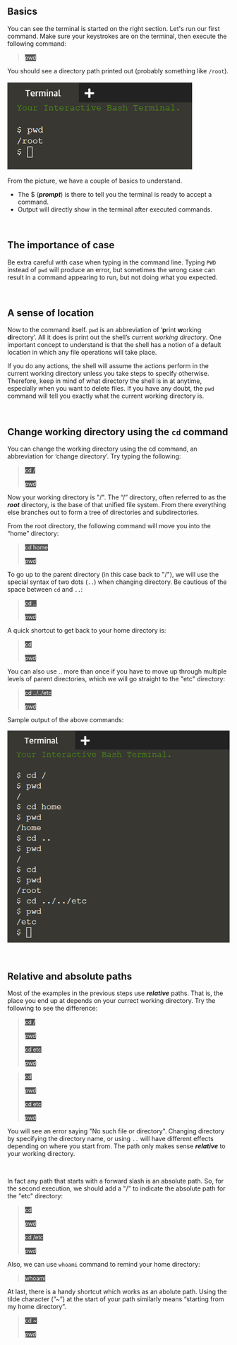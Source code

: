 ## Basics
You can see the terminal is started on the right section. Let's run our first command. Make sure your keystrokes are on the terminal, then execute the following command:
> <span align="left" style="color:#FFF;background:#555;font:Courier New; font-size: 90%;">pwd</span>

You should see a directory path printed out (probably something like `/root`).

![Picture1](./assets/pic1.png)

From the picture, we have a couple of basics to understand. 
- The $ (**_prompt_**) is there to tell you the terminal is ready to accept a command. 
- Output will directly show in the terminal after executed commands.

<br/>

## The importance of case
Be extra careful with case when typing in the command line. Typing `PWD` instead of `pwd` will produce an error, but sometimes the wrong case can result in a command appearing to run, but not doing what you expected.

<br/>

## A sense of location
Now to the command itself. `pwd` is an abbreviation of ‘**p**rint **w**orking **d**irectory’. All it does is print out the shell’s current _working directory_. One important concept to understand is that the shell has a notion of a default location in which any file operations will take place. 

If you do any actions, the shell will assume the actions perform in the current working directory unless you take steps to specify otherwise. Therefore, keep in mind of what directory the shell is in at anytime, especially when you want to delete files. If you have any doubt, the `pwd` command will tell you exactly what the current working directory is.

<br/>

## Change working directory using the `cd` command

You can change the working directory using the cd command, an abbreviation for ‘change directory’. Try typing the following:
> <span align="left" style="color:#FFF;background:#555;font:Courier New; font-size: 90%; padding-left: '5'; padding-right: '5';">cd /</span>
> 
> <span align="left" style="color:#FFF;background:#555;font:Courier New; font-size: 90%;">pwd</span>


Now your working directory is "/". The “/” directory, often referred to as the **_root_** directory, is the base of that unified file system. From there everything else branches out to form a tree of directories and subdirectories.

From the root directory, the following command will move you into the “home” directory:
> <span align="left" style="color:#FFF;background:#555;font:Courier New; font-size: 90%;">cd home</span>
> 
> <span align="left" style="color:#FFF;background:#555;font:Courier New; font-size: 90%;">pwd</span>

To go up to the parent directory (in this case back to "/"), we will use the special syntax of two dots (`..`) when changing directory. Be cautious of the space between `cd` and `..`:
> <span align="left" style="color:#FFF;background:#555;font:Courier New; font-size: 90%;">cd ..</span>
> 
> <span align="left" style="color:#FFF;background:#555;font:Courier New; font-size: 90%;">pwd</span>

A quick shortcut to get back to your home directory is:
> <span align="left" style="color:#FFF;background:#555;font:Courier New; font-size: 90%;">cd</span>
> 
> <span align="left" style="color:#FFF;background:#555;font:Courier New; font-size: 90%;">pwd</span>

You can also use .. more than once if you have to move up through multiple levels of parent directories, which we will go straight to the "etc" directory:
> <span align="left" style="color:#FFF;background:#555;font:Courier New; font-size: 90%;">cd ../../etc</span>
> 
> <span align="left" style="color:#FFF;background:#555;font:Courier New; font-size: 90%;">pwd</span>

Sample output of the above commands:

![Picture2](./assets/pic2.png)

<br/>

## Relative and absolute paths

Most of the examples in the previous steps use **_relative_** paths. That is, the place you end up at depends on your currect working directory. Try the following to see the difference:
> <span align="left" style="color:#FFF;background:#555;font:Courier New; font-size: 90%;">cd /</span>
> 
> <span align="left" style="color:#FFF;background:#555;font:Courier New; font-size: 90%;">pwd</span>
> 
> <span align="left" style="color:#FFF;background:#555;font:Courier New; font-size: 90%;">cd etc</span>
> 
> <span align="left" style="color:#FFF;background:#555;font:Courier New; font-size: 90%;">pwd</span>

> <span align="left" style="color:#FFF;background:#555;font:Courier New; font-size: 90%;">cd</span>
> 
> <span align="left" style="color:#FFF;background:#555;font:Courier New; font-size: 90%;">pwd</span>
> 
> <span align="left" style="color:#FFF;background:#555;font:Courier New; font-size: 90%;">cd etc</span>
> 
> <span align="left" style="color:#FFF;background:#555;font:Courier New; font-size: 90%;">pwd</span>

You will see an error saying "No such file or directory". Changing directory by specifying the directory name, or using `..` will have different effects depending on where you start from. The path only makes sense **_relative_** to your working directory.

<br/>

In fact any path that starts with a forward slash is an absolute path. So, for the second execution, we should add a "/" to indicate the absolute path for the "etc" directory:
> <span align="left" style="color:#FFF;background:#555;font:Courier New; font-size: 90%;">cd</span>
> 
> <span align="left" style="color:#FFF;background:#555;font:Courier New; font-size: 90%;">pwd</span>
> 
> <span align="left" style="color:#FFF;background:#555;font:Courier New; font-size: 90%;">cd /etc</span>
> 
> <span align="left" style="color:#FFF;background:#555;font:Courier New; font-size: 90%;">pwd</span>


Also, we can use `whoami` command to remind your home directory:
> <span align="left" style="color:#FFF;background:#555;font:Courier New; font-size: 90%;">whoami</span>

At last, there is a handy shortcut which works as an abolute path. Using the tilde character (”~”) at the start of your path similarly means “starting from my home directory”.
> <span align="left" style="color:#FFF;background:#555;font:Courier New; font-size: 90%;">cd ~</span>
> 
> <span align="left" style="color:#FFF;background:#555;font:Courier New; font-size: 90%;">pwd</span>

<br/>

